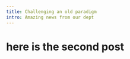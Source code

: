 ```yaml
---
title: Challenging an old paradigm
intro: Amazing news from our dept
---
```


# here is the second post